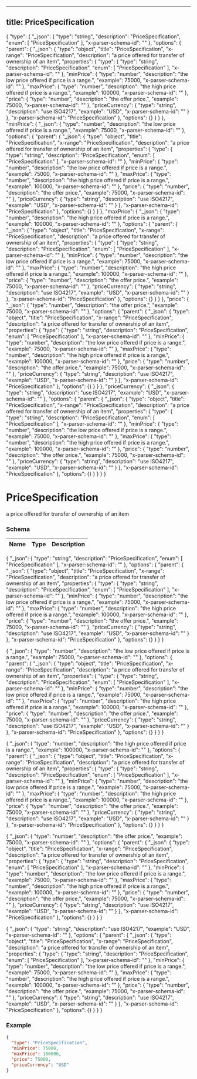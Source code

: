 

---
title: PriceSpecification
---

{
  "type": {
    "_json": {
      "type": "string",
      "description": "PriceSpecification",
      "enum": [
        "PriceSpecification"
      ],
      "x-parser-schema-id": "<anonymous-schema-376>"
    },
    "options": {
      "parent": {
        "_json": {
          "type": "object",
          "title": "PriceSpecification",
          "x-range": "PriceSpecification",
          "description": "a price offered for transfer of ownership of an item",
          "properties": {
            "type": {
              "type": "string",
              "description": "PriceSpecification",
              "enum": [
                "PriceSpecification"
              ],
              "x-parser-schema-id": "<anonymous-schema-376>"
            },
            "minPrice": {
              "type": "number",
              "description": "the low price offered if price is a range.",
              "example": 75000,
              "x-parser-schema-id": "<anonymous-schema-377>"
            },
            "maxPrice": {
              "type": "number",
              "description": "the high price offered if price is a range.",
              "example": 100000,
              "x-parser-schema-id": "<anonymous-schema-378>"
            },
            "price": {
              "type": "number",
              "description": "the offer price.",
              "example": 75000,
              "x-parser-schema-id": "<anonymous-schema-379>"
            },
            "priceCurrency": {
              "type": "string",
              "description": "use ISO4217",
              "example": "USD",
              "x-parser-schema-id": "<anonymous-schema-380>"
            }
          },
          "x-parser-schema-id": "PriceSpecification"
        },
        "options": {}
      }
    }
  },
  "minPrice": {
    "_json": {
      "type": "number",
      "description": "the low price offered if price is a range.",
      "example": 75000,
      "x-parser-schema-id": "<anonymous-schema-377>"
    },
    "options": {
      "parent": {
        "_json": {
          "type": "object",
          "title": "PriceSpecification",
          "x-range": "PriceSpecification",
          "description": "a price offered for transfer of ownership of an item",
          "properties": {
            "type": {
              "type": "string",
              "description": "PriceSpecification",
              "enum": [
                "PriceSpecification"
              ],
              "x-parser-schema-id": "<anonymous-schema-376>"
            },
            "minPrice": {
              "type": "number",
              "description": "the low price offered if price is a range.",
              "example": 75000,
              "x-parser-schema-id": "<anonymous-schema-377>"
            },
            "maxPrice": {
              "type": "number",
              "description": "the high price offered if price is a range.",
              "example": 100000,
              "x-parser-schema-id": "<anonymous-schema-378>"
            },
            "price": {
              "type": "number",
              "description": "the offer price.",
              "example": 75000,
              "x-parser-schema-id": "<anonymous-schema-379>"
            },
            "priceCurrency": {
              "type": "string",
              "description": "use ISO4217",
              "example": "USD",
              "x-parser-schema-id": "<anonymous-schema-380>"
            }
          },
          "x-parser-schema-id": "PriceSpecification"
        },
        "options": {}
      }
    }
  },
  "maxPrice": {
    "_json": {
      "type": "number",
      "description": "the high price offered if price is a range.",
      "example": 100000,
      "x-parser-schema-id": "<anonymous-schema-378>"
    },
    "options": {
      "parent": {
        "_json": {
          "type": "object",
          "title": "PriceSpecification",
          "x-range": "PriceSpecification",
          "description": "a price offered for transfer of ownership of an item",
          "properties": {
            "type": {
              "type": "string",
              "description": "PriceSpecification",
              "enum": [
                "PriceSpecification"
              ],
              "x-parser-schema-id": "<anonymous-schema-376>"
            },
            "minPrice": {
              "type": "number",
              "description": "the low price offered if price is a range.",
              "example": 75000,
              "x-parser-schema-id": "<anonymous-schema-377>"
            },
            "maxPrice": {
              "type": "number",
              "description": "the high price offered if price is a range.",
              "example": 100000,
              "x-parser-schema-id": "<anonymous-schema-378>"
            },
            "price": {
              "type": "number",
              "description": "the offer price.",
              "example": 75000,
              "x-parser-schema-id": "<anonymous-schema-379>"
            },
            "priceCurrency": {
              "type": "string",
              "description": "use ISO4217",
              "example": "USD",
              "x-parser-schema-id": "<anonymous-schema-380>"
            }
          },
          "x-parser-schema-id": "PriceSpecification"
        },
        "options": {}
      }
    }
  },
  "price": {
    "_json": {
      "type": "number",
      "description": "the offer price.",
      "example": 75000,
      "x-parser-schema-id": "<anonymous-schema-379>"
    },
    "options": {
      "parent": {
        "_json": {
          "type": "object",
          "title": "PriceSpecification",
          "x-range": "PriceSpecification",
          "description": "a price offered for transfer of ownership of an item",
          "properties": {
            "type": {
              "type": "string",
              "description": "PriceSpecification",
              "enum": [
                "PriceSpecification"
              ],
              "x-parser-schema-id": "<anonymous-schema-376>"
            },
            "minPrice": {
              "type": "number",
              "description": "the low price offered if price is a range.",
              "example": 75000,
              "x-parser-schema-id": "<anonymous-schema-377>"
            },
            "maxPrice": {
              "type": "number",
              "description": "the high price offered if price is a range.",
              "example": 100000,
              "x-parser-schema-id": "<anonymous-schema-378>"
            },
            "price": {
              "type": "number",
              "description": "the offer price.",
              "example": 75000,
              "x-parser-schema-id": "<anonymous-schema-379>"
            },
            "priceCurrency": {
              "type": "string",
              "description": "use ISO4217",
              "example": "USD",
              "x-parser-schema-id": "<anonymous-schema-380>"
            }
          },
          "x-parser-schema-id": "PriceSpecification"
        },
        "options": {}
      }
    }
  },
  "priceCurrency": {
    "_json": {
      "type": "string",
      "description": "use ISO4217",
      "example": "USD",
      "x-parser-schema-id": "<anonymous-schema-380>"
    },
    "options": {
      "parent": {
        "_json": {
          "type": "object",
          "title": "PriceSpecification",
          "x-range": "PriceSpecification",
          "description": "a price offered for transfer of ownership of an item",
          "properties": {
            "type": {
              "type": "string",
              "description": "PriceSpecification",
              "enum": [
                "PriceSpecification"
              ],
              "x-parser-schema-id": "<anonymous-schema-376>"
            },
            "minPrice": {
              "type": "number",
              "description": "the low price offered if price is a range.",
              "example": 75000,
              "x-parser-schema-id": "<anonymous-schema-377>"
            },
            "maxPrice": {
              "type": "number",
              "description": "the high price offered if price is a range.",
              "example": 100000,
              "x-parser-schema-id": "<anonymous-schema-378>"
            },
            "price": {
              "type": "number",
              "description": "the offer price.",
              "example": 75000,
              "x-parser-schema-id": "<anonymous-schema-379>"
            },
            "priceCurrency": {
              "type": "string",
              "description": "use ISO4217",
              "example": "USD",
              "x-parser-schema-id": "<anonymous-schema-380>"
            }
          },
          "x-parser-schema-id": "PriceSpecification"
        },
        "options": {}
      }
    }
  }
}


# PriceSpecification

a price offered for transfer of ownership of an item



### Schema

| Name | Type | Description |
|:-----| :--- | :---------- |

{
  "_json": {
    "type": "string",
    "description": "PriceSpecification",
    "enum": [
      "PriceSpecification"
    ],
    "x-parser-schema-id": "<anonymous-schema-376>"
  },
  "options": {
    "parent": {
      "_json": {
        "type": "object",
        "title": "PriceSpecification",
        "x-range": "PriceSpecification",
        "description": "a price offered for transfer of ownership of an item",
        "properties": {
          "type": {
            "type": "string",
            "description": "PriceSpecification",
            "enum": [
              "PriceSpecification"
            ],
            "x-parser-schema-id": "<anonymous-schema-376>"
          },
          "minPrice": {
            "type": "number",
            "description": "the low price offered if price is a range.",
            "example": 75000,
            "x-parser-schema-id": "<anonymous-schema-377>"
          },
          "maxPrice": {
            "type": "number",
            "description": "the high price offered if price is a range.",
            "example": 100000,
            "x-parser-schema-id": "<anonymous-schema-378>"
          },
          "price": {
            "type": "number",
            "description": "the offer price.",
            "example": 75000,
            "x-parser-schema-id": "<anonymous-schema-379>"
          },
          "priceCurrency": {
            "type": "string",
            "description": "use ISO4217",
            "example": "USD",
            "x-parser-schema-id": "<anonymous-schema-380>"
          }
        },
        "x-parser-schema-id": "PriceSpecification"
      },
      "options": {}
    }
  }
}






{
  "_json": {
    "type": "number",
    "description": "the low price offered if price is a range.",
    "example": 75000,
    "x-parser-schema-id": "<anonymous-schema-377>"
  },
  "options": {
    "parent": {
      "_json": {
        "type": "object",
        "title": "PriceSpecification",
        "x-range": "PriceSpecification",
        "description": "a price offered for transfer of ownership of an item",
        "properties": {
          "type": {
            "type": "string",
            "description": "PriceSpecification",
            "enum": [
              "PriceSpecification"
            ],
            "x-parser-schema-id": "<anonymous-schema-376>"
          },
          "minPrice": {
            "type": "number",
            "description": "the low price offered if price is a range.",
            "example": 75000,
            "x-parser-schema-id": "<anonymous-schema-377>"
          },
          "maxPrice": {
            "type": "number",
            "description": "the high price offered if price is a range.",
            "example": 100000,
            "x-parser-schema-id": "<anonymous-schema-378>"
          },
          "price": {
            "type": "number",
            "description": "the offer price.",
            "example": 75000,
            "x-parser-schema-id": "<anonymous-schema-379>"
          },
          "priceCurrency": {
            "type": "string",
            "description": "use ISO4217",
            "example": "USD",
            "x-parser-schema-id": "<anonymous-schema-380>"
          }
        },
        "x-parser-schema-id": "PriceSpecification"
      },
      "options": {}
    }
  }
}






{
  "_json": {
    "type": "number",
    "description": "the high price offered if price is a range.",
    "example": 100000,
    "x-parser-schema-id": "<anonymous-schema-378>"
  },
  "options": {
    "parent": {
      "_json": {
        "type": "object",
        "title": "PriceSpecification",
        "x-range": "PriceSpecification",
        "description": "a price offered for transfer of ownership of an item",
        "properties": {
          "type": {
            "type": "string",
            "description": "PriceSpecification",
            "enum": [
              "PriceSpecification"
            ],
            "x-parser-schema-id": "<anonymous-schema-376>"
          },
          "minPrice": {
            "type": "number",
            "description": "the low price offered if price is a range.",
            "example": 75000,
            "x-parser-schema-id": "<anonymous-schema-377>"
          },
          "maxPrice": {
            "type": "number",
            "description": "the high price offered if price is a range.",
            "example": 100000,
            "x-parser-schema-id": "<anonymous-schema-378>"
          },
          "price": {
            "type": "number",
            "description": "the offer price.",
            "example": 75000,
            "x-parser-schema-id": "<anonymous-schema-379>"
          },
          "priceCurrency": {
            "type": "string",
            "description": "use ISO4217",
            "example": "USD",
            "x-parser-schema-id": "<anonymous-schema-380>"
          }
        },
        "x-parser-schema-id": "PriceSpecification"
      },
      "options": {}
    }
  }
}






{
  "_json": {
    "type": "number",
    "description": "the offer price.",
    "example": 75000,
    "x-parser-schema-id": "<anonymous-schema-379>"
  },
  "options": {
    "parent": {
      "_json": {
        "type": "object",
        "title": "PriceSpecification",
        "x-range": "PriceSpecification",
        "description": "a price offered for transfer of ownership of an item",
        "properties": {
          "type": {
            "type": "string",
            "description": "PriceSpecification",
            "enum": [
              "PriceSpecification"
            ],
            "x-parser-schema-id": "<anonymous-schema-376>"
          },
          "minPrice": {
            "type": "number",
            "description": "the low price offered if price is a range.",
            "example": 75000,
            "x-parser-schema-id": "<anonymous-schema-377>"
          },
          "maxPrice": {
            "type": "number",
            "description": "the high price offered if price is a range.",
            "example": 100000,
            "x-parser-schema-id": "<anonymous-schema-378>"
          },
          "price": {
            "type": "number",
            "description": "the offer price.",
            "example": 75000,
            "x-parser-schema-id": "<anonymous-schema-379>"
          },
          "priceCurrency": {
            "type": "string",
            "description": "use ISO4217",
            "example": "USD",
            "x-parser-schema-id": "<anonymous-schema-380>"
          }
        },
        "x-parser-schema-id": "PriceSpecification"
      },
      "options": {}
    }
  }
}






{
  "_json": {
    "type": "string",
    "description": "use ISO4217",
    "example": "USD",
    "x-parser-schema-id": "<anonymous-schema-380>"
  },
  "options": {
    "parent": {
      "_json": {
        "type": "object",
        "title": "PriceSpecification",
        "x-range": "PriceSpecification",
        "description": "a price offered for transfer of ownership of an item",
        "properties": {
          "type": {
            "type": "string",
            "description": "PriceSpecification",
            "enum": [
              "PriceSpecification"
            ],
            "x-parser-schema-id": "<anonymous-schema-376>"
          },
          "minPrice": {
            "type": "number",
            "description": "the low price offered if price is a range.",
            "example": 75000,
            "x-parser-schema-id": "<anonymous-schema-377>"
          },
          "maxPrice": {
            "type": "number",
            "description": "the high price offered if price is a range.",
            "example": 100000,
            "x-parser-schema-id": "<anonymous-schema-378>"
          },
          "price": {
            "type": "number",
            "description": "the offer price.",
            "example": 75000,
            "x-parser-schema-id": "<anonymous-schema-379>"
          },
          "priceCurrency": {
            "type": "string",
            "description": "use ISO4217",
            "example": "USD",
            "x-parser-schema-id": "<anonymous-schema-380>"
          }
        },
        "x-parser-schema-id": "PriceSpecification"
      },
      "options": {}
    }
  }
}










### Example

```json
{
  "type": "PriceSpecification",
  "minPrice": 75000,
  "maxPrice": 100000,
  "price": 75000,
  "priceCurrency": "USD"
}
```

